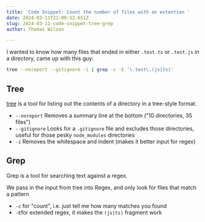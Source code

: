 ```yaml
---
title: 'Code Snippet: Count the number of files with an extention '
date: 2024-03-11T21:09:52.651Z
slug: 2024-03-11-code-snippet-tree-grep
author: Thomas Wilson

---
```

I wanted to know how many files that ended in either `.test.ts` or `.test.js` in a directory, came up with this guy:

```sh
tree --noreport --gitignore -i | grep -c -E '\.test\.(js|ts)' 
```

## Tree

[tree](https://formulae.brew.sh/formula/tree) is a tool for listing out the contents of a directory in a tree-style format.

- `--noreport` Removes a summary line at the bottom ("10 directories, 35 files")
- `--gitignore` Looks for a `.gitignore` file and excludes those directories, useful for those pesky `node_modules` directories
- `-i` Removes the whitespace and indent (makes it better input for regex)

## Grep

Grep is a tool for searching text against a regex.  

We pass in the input from tree into Regex, and only look for files that match a pattern

- `-c` for "count", i.e. just tell me how many matches you found
- `-E`for extended regex, it makes the `(js|ts)` fragment work 
